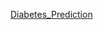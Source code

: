 [Diabetes_Prediction](https://htmlpreview.github.io/https://github.com/hugohiraoka/Diabetes_Prediction/blob/main/html/Diabetes_Prediction_Classification.html)

